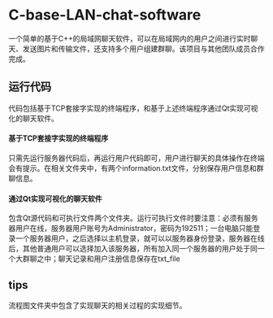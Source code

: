 # C-base-LAN-chat-software
一个简单的基于C++的局域网聊天软件，可以在局域网内的用户之间进行实时聊天、发送图片和传输文件，还支持多个用户组建群聊。该项目与其他团队成员合作完成。

## 运行代码
代码包括基于TCP套接字实现的终端程序，和基于上述终端程序通过Qt实现可视化的聊天软件。

#### 基于TCP套接字实现的终端程序
只需先运行服务器代码后，再运行用户代码即可，用户进行聊天的具体操作在终端会有提示。在相关文件夹中，有两个information.txt文件，分别保存用户信息和群聊信息。

#### 通过Qt实现可视化的聊天软件
包含Qt源代码和可执行文件两个文件夹。运行可执行文件时要注意：必须有服务器用户在线，服务器用户账号为Administrator，密码为192511；一台电脑只能登录一个服务器用户，之后选择以主机登录，就可以以服务器身份登录，服务器在线后，其他普通用户可以选择加入该服务器，所有加入同一个服务器的用户处于同一个大群聊之中；聊天记录和用户注册信息保存在txt_file

## tips
流程图文件夹中包含了实现聊天的相关过程的实现细节。



